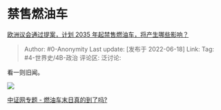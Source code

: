 # 禁售燃油车
[欧洲议会通过提案，计划 2035 年起禁售燃油车，将产生哪些影响？](https://www.zhihu.com/question/537850633/answer/2533609913)

> Author: #0-Anonymity
> Last update: [发布于 2022-06-18]
> Link:
> Tag: #4-世界史/4B-政治
> 评论区:
> 泛讨论:

看一则旧闻。

![](https://picx.zhimg.com/80/v2-25c65029498d10b641e5479e8f851fb0_1440w.webp?source=c8b7c179)

[中证网专题 - 燃油车末日真的到了吗?](https://link.zhihu.com/?target=https%3A//www.cs.com.cn/xwzx/bignews2017/01/170925/)

